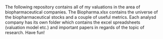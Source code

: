 The following repository contains all of my valuations in the area of biopharmaceutical companies. The Biopharma.xlsx contains the universe of the biopharmaceutical stocks and a couple of useful metrics. Each analysd company has its own folder which contains the excel spreadsheets (valuation model etc.) and important papers in regards of the topic of research. 
Have fun!
